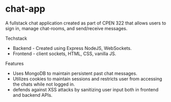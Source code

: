 # chat-app
 
A fullstack chat application created as part of CPEN 322 that allows users to sign in, manage chat-rooms, and send/receive messages.

Techstack
- Backend - Created using Express NodeJS, WebSockets.
- Frontend - client sockets, HTML, CSS, vanilla JS.

Features
- Uses MongoDB to maintain persistent past chat messages.
- Utilizes cookies to maintain sessions and restricts user from accessing the chats while not logged in.
- defends against XSS attacks by sanitizing user input both in frontend and backend APIs.
